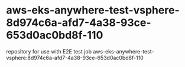 # aws-eks-anywhere-test-vsphere-8d974c6a-afd7-4a38-93ce-653d0ac0bd8f-110
repository for use with E2E test job aws-eks-anywhere-test-vsphere:8d974c6a-afd7-4a38-93ce-653d0ac0bd8f-110
